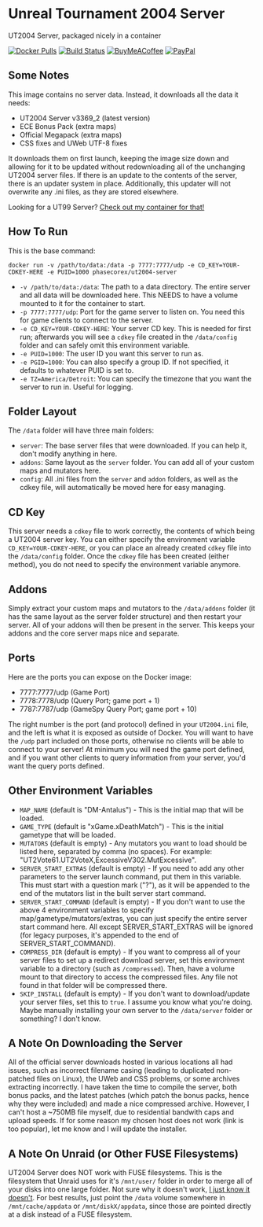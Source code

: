 # Unreal Tournament 2004 Server
UT2004 Server, packaged nicely in a container

[![Docker Pulls](https://img.shields.io/docker/pulls/phasecorex/ut2004-server)](https://hub.docker.com/r/phasecorex/ut2004-server)
[![Build Status](https://github.com/PhasecoreX/docker-ut2004-server/workflows/build/badge.svg)](https://github.com/PhasecoreX/docker-ut2004-server/actions?query=workflow%3Abuild)
[![BuyMeACoffee](https://img.shields.io/badge/buy%20me%20a%20coffee-donate-orange)](https://buymeacoff.ee/phasecorex)
[![PayPal](https://img.shields.io/badge/paypal-donate-blue)](https://paypal.me/pcx)

## Some Notes
This image contains no server data. Instead, it downloads all the data it needs:
 - UT2004 Server v3369_2 (latest version)
 - ECE Bonus Pack (extra maps)
 - Official Megapack (extra maps)
 - CSS fixes and UWeb UTF-8 fixes

It downloads them on first launch, keeping the image size down and allowing for it to be updated without redownloading all of the unchanging UT2004 server files. If there is an update to the contents of the server, there is an updater system in place. Additionally, this updater will not overwrite any .ini files, as they are stored elsewhere.

Looking for a UT99 Server? [Check out my container for that!](https://github.com/PhasecoreX/docker-ut99-server)

## How To Run
This is the base command:
```
docker run -v /path/to/data:/data -p 7777:7777/udp -e CD_KEY=YOUR-CDKEY-HERE -e PUID=1000 phasecorex/ut2004-server
```
- `-v /path/to/data:/data`: The path to a data directory. The entire server and all data will be downloaded here. This NEEDS to have a volume mounted to it for the container to start.
- `-p 7777:7777/udp`: Port for the game server to listen on. You need this for game clients to connect to the server.
- `-e CD_KEY=YOUR-CDKEY-HERE`: Your server CD key. This is needed for first run; afterwards you will see a `cdkey` file created in the `/data/config` folder and can safely omit this environment variable.
- `-e PUID=1000`: The user ID you want this server to run as.
- `-e PGID=1000`: You can also specify a group ID. If not specified, it defaults to whatever PUID is set to.
- `-e TZ=America/Detroit`: You can specify the timezone that you want the server to run in. Useful for logging.

## Folder Layout
The `/data` folder will have three main folders:
- `server`: The base server files that were downloaded. If you can help it, don't modify anything in here.
- `addons`: Same layout as the `server` folder. You can add all of your custom maps and mutators here.
- `config`: All .ini files from the `server` and `addon` folders, as well as the cdkey file, will automatically be moved here for easy managing.

## CD Key
This server needs a `cdkey` file to work correctly, the contents of which being a UT2004 server key. You can either specify the environment variable `CD_KEY=YOUR-CDKEY-HERE`, or you can place an already created `cdkey` file into the `/data/config` folder. Once the `cdkey` file has been created (either method), you do not need to specify the environment variable anymore.

## Addons
Simply extract your custom maps and mutators to the `/data/addons` folder (it has the same layout as the server folder structure) and then restart your server. All of your addons will then be present in the server. This keeps your addons and the core server maps nice and separate.

## Ports
Here are the ports you can expose on the Docker image:
- 7777:7777/udp  (Game Port)
- 7778:7778/udp  (Query Port; game port + 1)
- 7787:7787/udp  (GameSpy Query Port; game port + 10)

The right number is the port (and protocol) defined in your `UT2004.ini` file, and the left is what it is exposed as outside of Docker. You will want to have the `/udp` part included on those ports, otherwise no clients will be able to connect to your server! At minimum you will need the game port defined, and if you want other clients to query information from your server, you'd want the query ports defined.

## Other Environment Variables
- `MAP_NAME` (default is "DM-Antalus") - This is the initial map that will be loaded.
- `GAME_TYPE` (default is "xGame.xDeathMatch") - This is the initial gametype that will be loaded.
- `MUTATORS` (default is empty) - Any mutators you want to load should be listed here, separated by comma (no spaces). For example: "UT2Vote61.UT2VoteX,ExcessiveV302.MutExcessive".
- `SERVER_START_EXTRAS` (default is empty) - If you need to add any other parameters to the server launch command, put them in this variable. This must start with a question mark ("?"), as it will be appended to the end of the mutators list in the built server start command.
- `SERVER_START_COMMAND` (default is empty) - If you don't want to use the above 4 environment variables to specify map/gametype/mutators/extras, you can just specify the entire server start command here. All except SERVER_START_EXTRAS will be ignored (for legacy purposes, it's appended to the end of SERVER_START_COMMAND).
- `COMPRESS_DIR` (default is empty) - If you want to compress all of your server files to set up a redirect download server, set this environment variable to a directory (such as `/compressed`). Then, have a volume mount to that directory to access the compressed files. Any file not found in that folder will be compressed there.
- `SKIP_INSTALL` (default is empty) - If you don't want to download/update your server files, set this to `true`. I assume you know what you're doing. Maybe manually installing your own server to the `/data/server` folder or something? I don't know.

## A Note On Downloading the Server
All of the official server downloads hosted in various locations all had issues, such as incorrect filename casing (leading to duplicated non-patched files on Linux), the UWeb and CSS problems, or some archives extracting incorrectly. I have taken the time to compile the server, both bonus packs, and the latest patches (which patch the bonus packs, hence why they were included) and made a nice compressed archive. However, I can't host a ~750MB file myself, due to residential bandwith caps and upload speeds. If for some reason my chosen host does not work (link is too popular), let me know and I will update the installer.

## A Note On Unraid (or Other FUSE Filesystems)
UT2004 Server does NOT work with FUSE filesystems. This is the filesystem that Unraid uses for it's `/mnt/user/` folder in order to merge all of your disks into one large folder. Not sure why it doesn't work, [I just know it doesn't](https://github.com/PhasecoreX/docker-ut2004-server/issues/5). For best results, just point the `/data` volume somewhere in `/mnt/cache/appdata` or `/mnt/diskX/appdata`, since those are pointed directly at a disk instead of a FUSE filesystem.
